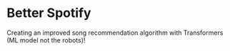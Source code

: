# Better Spotify
Creating an improved song recommendation algorithm with Transformers (ML model not the robots)!
